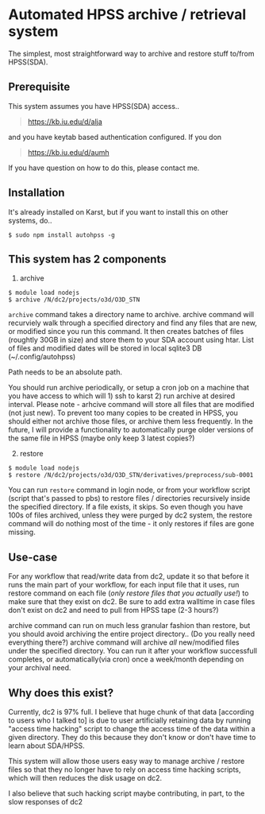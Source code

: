 # Automated HPSS archive / retrieval system

The simplest, most straightforward way to archive and restore stuff to/from HPSS(SDA).

## Prerequisite

This system assumes you have HPSS(SDA) access..
> https://kb.iu.edu/d/alja 

and you have keytab based authentication configured. If you don
> https://kb.iu.edu/d/aumh

If you have question on how to do this, please contact me.

## Installation

It's already installed on Karst, but if you want to install this on other systems, do..

```
$ sudo npm install autohpss -g
```

## This system has 2 components

1) archive

```
$ module load nodejs
$ archive /N/dc2/projects/o3d/O3D_STN
```

`archive` command takes a directory name to archive. archive command will recurviely walk through a specified directory and find
any files that are new, or modified since you run this command. It then creates batches of files (roughtly 30GB in size) 
and store them to your SDA account using htar. List of files and modified dates will be stored in local sqlite3 DB (~/.config/autohpss)

Path needs to be an absolute path.

You should run archive periodically, or setup a cron job on a machine that you have access to which will 1) ssh to karst 2) run archive at desired interval. Please note - arhcive command will store all files that are modified (not just new). To prevent too many copies to be created in HPSS, you should either not archive those files, or archive them less frequently. In the future, I will provide a functionality to automatically purge older versions of the same file in HPSS (maybe only keep 3 latest copies?)

2) restore 

```
$ module load nodejs
$ restore /N/dc2/projects/o3d/O3D_STN/derivatives/preprocess/sub-0001
```

You can run `restore` command in login node, or from your workflow script (script that's passed to pbs) to restore files / directories 
recursively inside the specified directory.  If a file exists, it skips. So even though you have 100s of files archived, 
unless they were purged by dc2 system, the restore command will do nothing most of the time - it only restores if files are gone missing.

## Use-case

For any workflow that read/write data from dc2, update it so that before it runs the main part of your workflow, for each input file that it uses, run restore command on each file (*only restore files that you actually use!*) to make sure that they exist on dc2. Be sure to add extra walltime in case files don't exist on dc2 and need to pull from HPSS tape (2-3 hours?)

archive command can run on much less granular fashion than restore, but you should avoid archiving the entire project directory.. (Do you really need everything there?) archive command will archive *all* new/modified files under the specified directory. You can run it after your workflow successfull completes, or automatically(via cron) once a week/month depending on your archival need. 

## Why does this exist?

Currently, dc2 is 97% full. I believe that huge chunk of that data [according to users who I talked to] is due to user artificially retaining data by running "access time hacking" script to change the access time of the data within a given directory. They do this because they don't know or don't have time to learn about SDA/HPSS. 

This system will allow those users easy way to manage archive / restore files so that they no longer have to rely on access time hacking scripts, which will then reduces the disk usage on dc2.

I also believe that such hacking script maybe contributing, in part, to the slow responses of dc2




